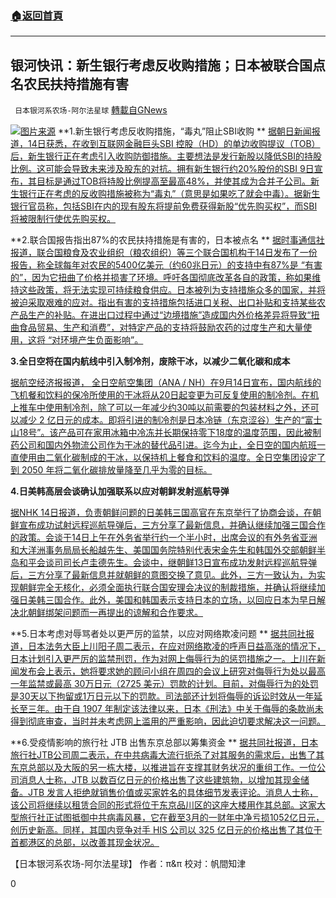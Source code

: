 ###  [:house:返回首頁](https://github.com/ourhimalayas/txt)
---


## 银河快讯：新生银行考虑反收购措施；日本被联合国点名农民扶持措施有害
` 日本银河系农场-阿尔法星球` [轉載自GNews](https://gnews.org/zh-hans/1533925/)

![](https://assets.gnews.org/wp-content/uploads/2021/09/图片1-45.png)[图片来源](https://news.yahoo.co.jp/)
**1.新生银行考虑反收购措施，“毒丸”阻止SBI收购
**
[据朝日新闻报道，14日获悉，在收到互联网金融巨头SBI 控股（HD）的单边收购提议（TOB）后，新生银行正在考虑引入收购防御措施。主要想法是发行新股以降低SBI的持股比例。这可能会导致未来涉及股东的对抗。拥有新生银行约20%股份的SBI 9日宣布，其目标是通过TOB将持股比例提高至最高48%，并使其成为合并子公司。新生银行正在考虑的反收购措施被称为“毒丸”（意思是如果吃了就会中毒）。据新生银行官员称，包括SBI在内的现有股东将提前免费获得新股“优先购买权”，而SBI将被限制行使优先购买权。](https://news.yahoo.co.jp/articles/133e5455f977ab476bd1085f7c72f387632ef403)

**2.联合国报告指出87%的农民扶持措施是有害的，日本被点名
**
[据时事通信社报道，联合国粮食及农业组织（粮农组织）等三个联合国机构于14日发布了一份报告，称全球每年对农民的5400亿美元（约60兆日元）的支持中有87%是 “有害的”，因为它扭曲了价格并损害了环境。呼吁各国彻底改革各自的政策，称如果维持这些政策，将无法实现可持续粮食供应。日本被列为支持措施众多的国家，并将被迫采取艰难的应对。指出有害的支持措施包括进口关税、出口补贴和支持某些农产品生产的补贴。在进出口过程中通过“边境措施”造成国内外价格差异将导致“扭曲食品贸易、生产和消费”，对特定产品的支持将鼓励农药的过度生产和大量使用，这将 “对环境产生负面影响”。](https://news.yahoo.co.jp/articles/32349350837051e1127c1d090fe40007859b0330)

**3.全日空将在国内航线中引入制冷剂，废除干冰，以减少二氧化碳和成本**

[据航空经济报报道， 全日空航空集团（ANA / NH）在9月14日宣布，国内航线的飞机餐和饮料的保冷所使用的干冰将从20日起变更为可反复使用的制冷剂。在机上推车中使用制冷剂，除了可以一年减少约30吨以前需要的包装材料之外，还可以减少 2 亿日元的成本。即将引进的制冷剂是日本冷链（东京涩谷）生产的“富士山18号”。该产品可在家用冰箱中冷冻并长期保持零下18度的温度范围，因此被制药公司和国内外物流公司作为干冰的替代品引进。迄今为止，全日空的国内航班一直使用由二氧化碳制成的干冰，以保持机上餐食和饮料的温度。全日空集团设定了到 2050 年将二氧化碳排放量降至几乎为零的目标。](https://news.yahoo.co.jp/articles/8d1e8864881020d23f2939fd0165e708c25be316)

**4.日美韩高层会谈确认加强联系以应对朝鲜发射巡航导弹**

[据NHK 14日报道，负责朝鲜问题的日美韩三国高官在东京举行了协商会谈，在朝鲜宣布成功试射远程巡航导弹后，三方分享了最新信息，并确认继续加强三国合作的政策。会谈于14日上午在外务省举行约一个半小时，出席会议的有外务省亚洲和大洋洲事务局局长船越先生、美国国务院特别代表宋金先生和韩国外交部朝鲜半岛和平会谈司司长卢圭德先生。会谈中，继朝鲜13日宣布成功发射远程巡航导弹后，三方分享了最新信息并就朝鲜的意图交换了意见。此外，三方一致认为，为实现朝鲜完全无核化，必须全面执行联合国安理会决议的制裁措施，并确认将继续加强日美韩三国合作。此外，美国和韩国表示支持日本的立场，以回应日本为早日解决北朝鲜绑架问题而一再提出的谅解和合作要求。](https://www3.nhk.or.jp/news/html/20210914/k10013258401000.html)

**5.日本考虑对辱骂者处以更严厉的监禁，以应对网络欺凌问题
**
[据共同社报道，日本法务大臣上川阳子周二表示，在应对网络欺凌的呼声日益高涨的情况下，日本计划引入更严厉的监禁刑罚，作为对网上侮辱行为的惩罚措施之一。上川在新闻发布会上表示，她将要求她的顾问小组在周四的会议上研究对侮辱行为处以最高一年监禁或最高 30万日元（2725 美元）罚款的计划。目前，对侮辱行为的处罚是30天以下拘留或1万日元以下的罚款。司法部还计划将侮辱的诉讼时效从一年延长至三年。由于自 1907 年制定该法律以来，日本《刑法》中关于侮辱的条款尚未得到彻底审查，当时并未考虑网上滥用的严重影响，因此迫切要求解决这一问题。](https://english.kyodonews.net/news/2021/09/100ee4e7a81d-japan-eyes-tougher-jail-sentence-for-insults-to-tackle-cyberbullying.html)

**6.受疫情影响的旅行社 JTB 出售东京总部以筹集资金
**
[据共同社报道，日本旅行社JTB公司周二表示，在中共病毒大流行扼杀了对其服务的需求后，出售了其东京总部以及大阪的另一栋大楼，以推进旨在支撑其财务状况的重组工作。一位公司消息人士称，JTB 以数百亿日元的价格出售了这些建筑物，以增加其现金储备。JTB 发言人拒绝就销售价值或买家姓名的具体细节发表评论。消息人士称，该公司将继续以租赁合同的形式将位于东京品川区的这座大楼用作其总部。这家大型旅行社正试图抵御中共病毒风暴，它在截至3月的一财年中净亏损1052亿日元，创历史新高。同样，其国内竞争对手 HIS 公司以 325 亿日元的价格出售了其位于首都港区的总部，以改善其现金状况。](https://english.kyodonews.net/news/2021/09/c995da28d396-pandemic-hit-travel-agency-jtb-sells-tokyo-hq-to-raise-funds.html)

【日本银河系农场-阿尔法星球】
作者：π&π
校对：帆間知津

0
